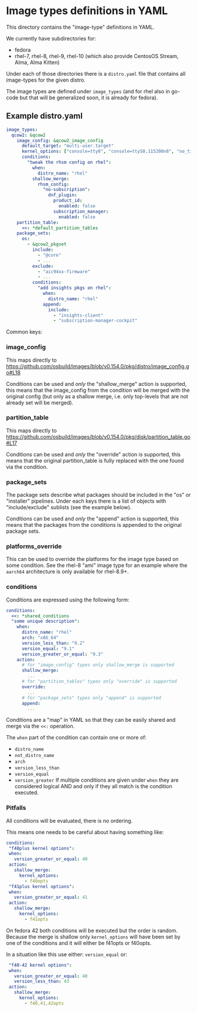 # Image types definitions in YAML

This directory contains the "image-type" definitions in YAML.

We currently have subdirectories for:
- fedora
- rhel-7, rhel-8, rhel-9, rhel-10 (which also provide CentosOS Stream, Alma, Alma Kitten)


Under each of those directories there is a `distro.yaml` file
that contains all image-types for the given distro.

The image types are defined under `image_types` (and for rhel also in
go-code but that will be generalized soon, it is already for fedora).

## Example distro.yaml

```yaml
image_types:
  qcow2: &qcow2
    image_config: &qcow2_image_config
      default_target: "multi-user.target"
      kernel_options: ["console=tty0", "console=ttyS0,115200n8", "no_timer_check"]
      conditions:
        "tweak the rhsm config on rhel":
          when:
            distro_name: "rhel"
          shallow_merge:
            rhsm_config:
              "no-subscription":
                dnf_plugin:
                  product_id:
                    enabled: false
                  subscription_manager:
                    enabled: false
    partition_table:
      <<: *default_partition_tables
    package_sets:
      os:
        - &qcow2_pkgset
          include:
            - "@core"
            - ...
          exclude:
            - "aic94xx-firmware"
            - ...
          conditions:
            "add insights pkgs on rhel":
              when:
                distro_name: "rhel"
              append:
                include:
                  - "insights-client"
                  - "subscription-manager-cockpit"
```

Common keys:

### image_config

This maps directly to https://github.com/osbuild/images/blob/v0.154.0/pkg/distro/image_config.go#L18

Conditions can be used and *only* the "shallow_merge" action is supported,
this means that the image_config from the condition will be merged with
the original config (but only as a shallow merge, i.e. only top-levels
that are not already set will be merged).

### partition_table

This maps directly to https://github.com/osbuild/images/blob/v0.154.0/pkg/disk/partition_table.go#L17

Conditions can be used and *only* the "override" action is supported,
this means that the original partition_table is fully replaced with
the one found via the condition.

### package_sets

The package sets describe what packages should be included in the
"os" or "installer" pipelines. Under each keys there is a list of
objects with "include/exclude" sublists (see the example below).

Conditions can be used and *only* the "append" action is supported,
this means that the packages from the conditions is appended to the
original package sets.

### platforms_override

This can be used to override the platforms for the image type based
on some condition. See the rhel-8 "ami" image type for an example
where the `aarch64` architecture is only available for rhel-8.9+.

### conditions

Conditions are expressed using the following form:
```yaml
conditions:
  <<: *shared_conditions
  "some unique description":
    when:
      distro_name: "rhel"
      arch: "x86_64"
      version_less_than: "9.2"
      version_equal: "9.1"
      version_greater_or_equal: "9.3"
    action:
      # for "image_config" types only shallow_merge is supported
      shallow_merge:
        ...
      # for "partition_tables" types only "override" is supported
      override:
        ...
      # for "package_sets" types only "append" is supported
      append:
        ...
```
Conditions are a "map" in YAML so that they can be easily
shared and merge via the  `<<:` operation.

The `when` part of the condition can contain one or more
of:
- `distro_name`
- `not_distro_name`
- `arch`
- `version_less_than`
- `version_equal`
- `version_greater`
If multiple conditions are given under `when` they are
considered logical AND and only if they all match is
the condition executed.

### Pitfalls

All conditions will be evaluated, there is no ordering.

This means one needs to be careful about having something
like:
```yaml
conditions:
 "f40plus kernel options":
 when:
   version_greater_or_equal: 40
 action:
   shallow_merge:
     kernel_options:
       - f40opts
 "f41plus kernel options":
 when:
   version_greater_or_equal: 41
 action:
   shallow_merge:
     kernel_options:
       - f41opts
```
On fedora 42 both conditions will be executed but the
order is random. Because the merge is shallow only
`kernel_options` will have been set by one of the
conditions and it will either be f41opts or f40opts.

In a situation like this use either: `version_equal`
or:
```yaml
 "f40-42 kernel options":
 when:
   version_greater_or_equal: 40
   version_less_than: 43
 action:
   shallow_merge:
     kernel_options:
       - f40,41,42opts
```
